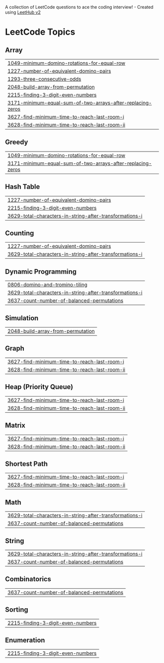 A collection of LeetCode questions to ace the coding interview! - Created using [LeetHub v2](https://github.com/arunbhardwaj/LeetHub-2.0)
<!---LeetCode Topics Start-->
# LeetCode Topics
## Array
|  |
| ------- |
| [1049-minimum-domino-rotations-for-equal-row](https://github.com/harsh-srivastv/May-Leetcode-Challenge-2025/tree/master/1049-minimum-domino-rotations-for-equal-row) |
| [1227-number-of-equivalent-domino-pairs](https://github.com/harsh-srivastv/May-Leetcode-Challenge-2025/tree/master/1227-number-of-equivalent-domino-pairs) |
| [1293-three-consecutive-odds](https://github.com/harsh-srivastv/May-Leetcode-Challenge-2025/tree/master/1293-three-consecutive-odds) |
| [2048-build-array-from-permutation](https://github.com/harsh-srivastv/May-Leetcode-Challenge-2025/tree/master/2048-build-array-from-permutation) |
| [2215-finding-3-digit-even-numbers](https://github.com/harsh-srivastv/May-Leetcode-Challenge-2025/tree/master/2215-finding-3-digit-even-numbers) |
| [3171-minimum-equal-sum-of-two-arrays-after-replacing-zeros](https://github.com/harsh-srivastv/May-Leetcode-Challenge-2025/tree/master/3171-minimum-equal-sum-of-two-arrays-after-replacing-zeros) |
| [3627-find-minimum-time-to-reach-last-room-i](https://github.com/harsh-srivastv/May-Leetcode-Challenge-2025/tree/master/3627-find-minimum-time-to-reach-last-room-i) |
| [3628-find-minimum-time-to-reach-last-room-ii](https://github.com/harsh-srivastv/May-Leetcode-Challenge-2025/tree/master/3628-find-minimum-time-to-reach-last-room-ii) |
## Greedy
|  |
| ------- |
| [1049-minimum-domino-rotations-for-equal-row](https://github.com/harsh-srivastv/May-Leetcode-Challenge-2025/tree/master/1049-minimum-domino-rotations-for-equal-row) |
| [3171-minimum-equal-sum-of-two-arrays-after-replacing-zeros](https://github.com/harsh-srivastv/May-Leetcode-Challenge-2025/tree/master/3171-minimum-equal-sum-of-two-arrays-after-replacing-zeros) |
## Hash Table
|  |
| ------- |
| [1227-number-of-equivalent-domino-pairs](https://github.com/harsh-srivastv/May-Leetcode-Challenge-2025/tree/master/1227-number-of-equivalent-domino-pairs) |
| [2215-finding-3-digit-even-numbers](https://github.com/harsh-srivastv/May-Leetcode-Challenge-2025/tree/master/2215-finding-3-digit-even-numbers) |
| [3629-total-characters-in-string-after-transformations-i](https://github.com/harsh-srivastv/May-Leetcode-Challenge-2025/tree/master/3629-total-characters-in-string-after-transformations-i) |
## Counting
|  |
| ------- |
| [1227-number-of-equivalent-domino-pairs](https://github.com/harsh-srivastv/May-Leetcode-Challenge-2025/tree/master/1227-number-of-equivalent-domino-pairs) |
| [3629-total-characters-in-string-after-transformations-i](https://github.com/harsh-srivastv/May-Leetcode-Challenge-2025/tree/master/3629-total-characters-in-string-after-transformations-i) |
## Dynamic Programming
|  |
| ------- |
| [0806-domino-and-tromino-tiling](https://github.com/harsh-srivastv/May-Leetcode-Challenge-2025/tree/master/0806-domino-and-tromino-tiling) |
| [3629-total-characters-in-string-after-transformations-i](https://github.com/harsh-srivastv/May-Leetcode-Challenge-2025/tree/master/3629-total-characters-in-string-after-transformations-i) |
| [3637-count-number-of-balanced-permutations](https://github.com/harsh-srivastv/May-Leetcode-Challenge-2025/tree/master/3637-count-number-of-balanced-permutations) |
## Simulation
|  |
| ------- |
| [2048-build-array-from-permutation](https://github.com/harsh-srivastv/May-Leetcode-Challenge-2025/tree/master/2048-build-array-from-permutation) |
## Graph
|  |
| ------- |
| [3627-find-minimum-time-to-reach-last-room-i](https://github.com/harsh-srivastv/May-Leetcode-Challenge-2025/tree/master/3627-find-minimum-time-to-reach-last-room-i) |
| [3628-find-minimum-time-to-reach-last-room-ii](https://github.com/harsh-srivastv/May-Leetcode-Challenge-2025/tree/master/3628-find-minimum-time-to-reach-last-room-ii) |
## Heap (Priority Queue)
|  |
| ------- |
| [3627-find-minimum-time-to-reach-last-room-i](https://github.com/harsh-srivastv/May-Leetcode-Challenge-2025/tree/master/3627-find-minimum-time-to-reach-last-room-i) |
| [3628-find-minimum-time-to-reach-last-room-ii](https://github.com/harsh-srivastv/May-Leetcode-Challenge-2025/tree/master/3628-find-minimum-time-to-reach-last-room-ii) |
## Matrix
|  |
| ------- |
| [3627-find-minimum-time-to-reach-last-room-i](https://github.com/harsh-srivastv/May-Leetcode-Challenge-2025/tree/master/3627-find-minimum-time-to-reach-last-room-i) |
| [3628-find-minimum-time-to-reach-last-room-ii](https://github.com/harsh-srivastv/May-Leetcode-Challenge-2025/tree/master/3628-find-minimum-time-to-reach-last-room-ii) |
## Shortest Path
|  |
| ------- |
| [3627-find-minimum-time-to-reach-last-room-i](https://github.com/harsh-srivastv/May-Leetcode-Challenge-2025/tree/master/3627-find-minimum-time-to-reach-last-room-i) |
| [3628-find-minimum-time-to-reach-last-room-ii](https://github.com/harsh-srivastv/May-Leetcode-Challenge-2025/tree/master/3628-find-minimum-time-to-reach-last-room-ii) |
## Math
|  |
| ------- |
| [3629-total-characters-in-string-after-transformations-i](https://github.com/harsh-srivastv/May-Leetcode-Challenge-2025/tree/master/3629-total-characters-in-string-after-transformations-i) |
| [3637-count-number-of-balanced-permutations](https://github.com/harsh-srivastv/May-Leetcode-Challenge-2025/tree/master/3637-count-number-of-balanced-permutations) |
## String
|  |
| ------- |
| [3629-total-characters-in-string-after-transformations-i](https://github.com/harsh-srivastv/May-Leetcode-Challenge-2025/tree/master/3629-total-characters-in-string-after-transformations-i) |
| [3637-count-number-of-balanced-permutations](https://github.com/harsh-srivastv/May-Leetcode-Challenge-2025/tree/master/3637-count-number-of-balanced-permutations) |
## Combinatorics
|  |
| ------- |
| [3637-count-number-of-balanced-permutations](https://github.com/harsh-srivastv/May-Leetcode-Challenge-2025/tree/master/3637-count-number-of-balanced-permutations) |
## Sorting
|  |
| ------- |
| [2215-finding-3-digit-even-numbers](https://github.com/harsh-srivastv/May-Leetcode-Challenge-2025/tree/master/2215-finding-3-digit-even-numbers) |
## Enumeration
|  |
| ------- |
| [2215-finding-3-digit-even-numbers](https://github.com/harsh-srivastv/May-Leetcode-Challenge-2025/tree/master/2215-finding-3-digit-even-numbers) |
<!---LeetCode Topics End-->